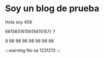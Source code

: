 # Soy un blog de prueba

Hola soy 456

6615651615615615157}
7

9
98
98
98
98
98
98
98



:::warning
	No se 1231213
:::
